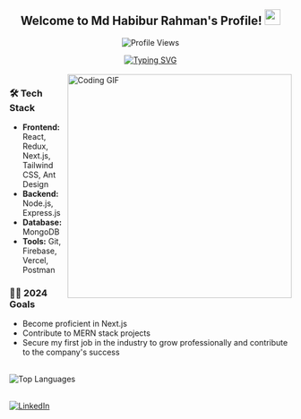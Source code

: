 <div align="center">
  <h2>Welcome to Md Habibur Rahman's Profile! <img src="https://media.giphy.com/media/hvRJCLFzcasrR4ia7z/giphy.gif" width="28"></h2>
</div>

<p align="center">
  <img src="https://komarev.com/ghpvc/?username=hrhabib07&label=Profile%20views&color=0e75b6&style=flat" alt="Profile Views" />
</p>

<div align="center">
  <a href="https://git.io/typing-svg">
    <img src="https://readme-typing-svg.demolab.com?font=Fira+Code&color=38C2FF&center=true&vCenter=true&width=435&lines=Web+Developer;MERN+Stack+Developer;Next.js+Enthusiast" alt="Typing SVG" />
  </a>
</div>

<br clear="both" />
<div > 
  <img align="right" alt="Coding GIF" width="400" src="https://64.media.tumblr.com/2d0af9c90d1b1107313cc20bda01548a/tumblr_outwxnanpp1u79o2lo1_1280.gif">
</div>

### 🛠️ Tech Stack

- **Frontend:** React, Redux, Next.js, Tailwind CSS, Ant Design
- **Backend:** Node.js, Express.js
- **Database:** MongoDB
- **Tools:** Git, Firebase, Vercel, Postman

### 👨‍💻 2024 Goals

- Become proficient in Next.js
- Contribute to MERN stack projects
- Secure my first job in the industry to grow professionally and contribute to the company's success

<br clear="both" />
  <img align="left" src="https://github-readme-stats.vercel.app/api/top-langs?username=hrhabib07&show_icons=true&locale=en&layout=compact" alt="Top Languages" /> 
<br clear="both" />
<br clear="both" />

[![LinkedIn](https://img.shields.io/badge/LinkedIn-%230077B5.svg?logo=linkedin&logoColor=white)](https://linkedin.com/in/mdhabibur-hr7) 




